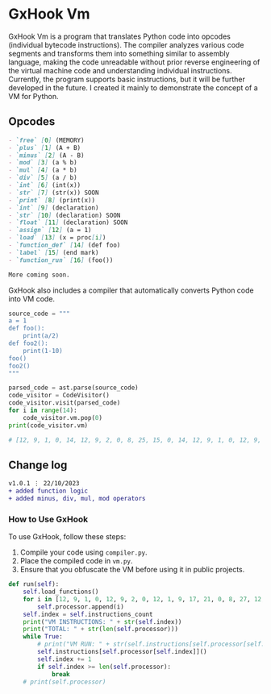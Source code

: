 # GxHook Vm

GxHook Vm is a program that translates Python code into opcodes (individual bytecode instructions). The compiler analyzes various code segments and transforms them into something similar to assembly language, making the code unreadable without prior reverse engineering of the virtual machine code and understanding individual instructions. Currently, the program supports basic instructions, but it will be further developed in the future. I created it mainly to demonstrate the concept of a VM for Python.

## Opcodes
```markdown
- `free` [0] (MEMORY)
- `plus` [1] (A + B)
- `minus` [2] (A - B)
- `mod` [3] (a % b) 
- `mul` [4] (a * b) 
- `div` [5] (a / b) 
- `int` [6] (int(x))
- `str` [7] (str(x)) SOON
- `print` [8] (print(x))
- `int` [9] (declaration)
- `str` [10] (declaration) SOON
- `float` [11] (declaration) SOON
- `assign` [12] (a = 1)
- `load` [13] (x = proc[i])
- `function_def` [14] (def foo)
- `label` [15] (end mark)
- `function_run` [16] (foo())

More coming soon.
```
GxHook also includes a compiler that automatically converts Python code into VM code.

```python
source_code = """
a = 1
def foo():
    print(a/2)
def foo2():
    print(1-10)
foo()
foo2()
"""

parsed_code = ast.parse(source_code)
code_visitor = CodeVisitor()
code_visitor.visit(parsed_code)
for i in range(14):
    code_visitor.vm.pop(0)
print(code_visitor.vm)

# [12, 9, 1, 0, 14, 12, 9, 2, 0, 8, 25, 15, 0, 14, 12, 9, 1, 0, 12, 9, 10, 0, 12, 2, 9, 34, 38, 0, 8, 44, 15, 0, 16, 22, 16, 31]
```

## Change log
```diff
v1.0.1 ⋮ 22/10/2023
+ added function logic
+ added minus, div, mul, mod operators
```

### How to Use GxHook

To use GxHook, follow these steps:

1. Compile your code using `compiler.py`.
2. Place the compiled code in `vm.py`.
3. Ensure that you obfuscate the VM before using it in public projects.

```python
def run(self):
    self.load_functions()
    for i in [12, 9, 1, 0, 12, 9, 2, 0, 12, 1, 9, 17, 21, 0, 8, 27, 12, 9, 1, 0, 12, 9, 10, 0, 12, 2, 9, 33, 37, 0, 8, 43]:
        self.processor.append(i)
    self.index = self.instructions_count
    print("VM INSTRUCTIONS: " + str(self.index))
    print("TOTAL: " + str(len(self.processor)))
    while True:
        # print("VM RUN: " + str(self.instructions[self.processor[self.index]]), self.index)
        self.instructions[self.processor[self.index]]()
        self.index += 1
        if self.index >= len(self.processor):
            break
    # print(self.processor)
```

